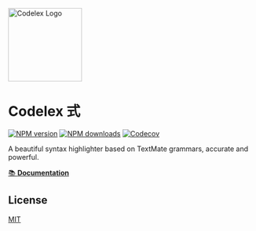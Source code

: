 <img src="https://raw.githubusercontent.com/codeLex/codelex/main/docs/public/logo.svg" width="150" alt="Codelex Logo" />

# Codelex 式

[![NPM version](https://img.shields.io/npm/v/codelex?color=32A9C3&labelColor=1B3C4A&label=npm)](https://www.npmjs.com/package/codelex)
[![NPM downloads](https://img.shields.io/npm/dm/codelex?color=32A9C3&labelColor=1B3C4A&label=downloads)](https://www.npmjs.com/package/codelex)
[![Codecov](https://img.shields.io/codecov/c/github/codeLex/codelex?token=B85J0E2I7I&style=flat&labelColor=1B3C4A&color=32A9C3&precision=1)](https://app.codecov.io/gh/codeLex/codelex)

A beautiful syntax highlighter based on TextMate grammars, accurate and powerful.

[📚 **Documentation**](https://codelex.style)

## License

[MIT](./LICENSE)
